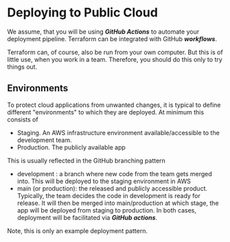 # Deploying to Public Cloud

We assume, that you will be using ***GitHub Actions*** to automate your deployment pipeline.
Terraform can be integrated with GitHub ***workflows***.

Terraform can, of course, also be run from your own computer. But this is of little use, when you work in a team.
Therefore, you should do this only to try things out. 

## Environments

To protect cloud applications from unwanted changes, it is typical to define different "environments" to which they are deployed.
At minimum this consists of
- Staging. An AWS infrastructure environment available/accessible to the development team.
- Production. The publicly available app

This is usually reflected in the GitHub branching pattern
- development : a branch where new code from the team gets merged into. This will be deployed to the staging environment in AWS
- main (or production): the released and publicly accessible product. Typically, the team decides the code in development is ready for release. It will then be merged into main/production at which stage, the app will be deployed from staging to production.
In both cases, deployment will be facilitated via ***GitHub actions***.

Note, this is only an example deployment pattern.
